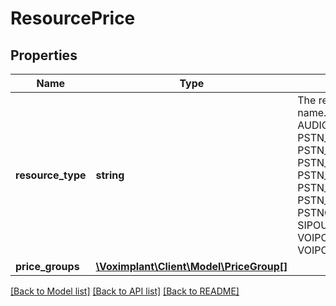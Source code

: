 # ResourcePrice

## Properties
Name | Type | Description | Notes
------------ | ------------- | ------------- | -------------
**resource_type** | **string** | The resource type name. Example: ASR, AUDIORECORD, PSTN_IN_GB, PSTN_IN_GEOGRAPHIC, PSTN_IN_RU, PSTN_IN_RU_TOLLFREE, PSTN_IN_US, PSTN_IN_US_TF, PSTNOUT, SIPOUT, SIPOUTVIDEO, VOIPIN, VOIPOUT, VOIPOUTVIDEO | 
**price_groups** | [**\Voximplant\Client\Model\PriceGroup[]**](PriceGroup.md) |  | [optional] 

[[Back to Model list]](../README.md#documentation-for-models) [[Back to API list]](../README.md#documentation-for-api-endpoints) [[Back to README]](../README.md)


